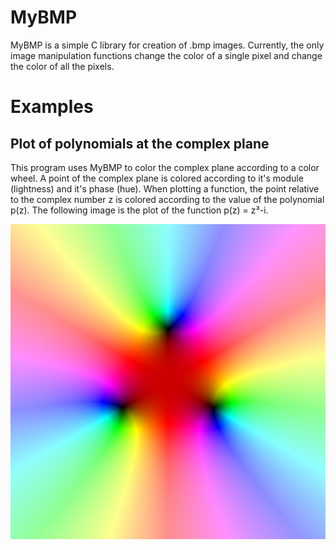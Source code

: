 # MyBMP
MyBMP is a simple C library for creation of .bmp images. Currently, the only image manipulation functions change the color of a single pixel and change the color of all the pixels.

# Examples
## Plot of polynomials at the complex plane
This program uses MyBMP to color the complex plane according to a color wheel. A point of the complex plane is colored according to it's module (lightness) and it's phase (hue). When plotting a function, the point relative to the complex number z is colored according to the value of the polynomial p(z). The following image is the plot of the function p(z) = z³-i.

![Teste](examples/complexplot/plot.bmp)
